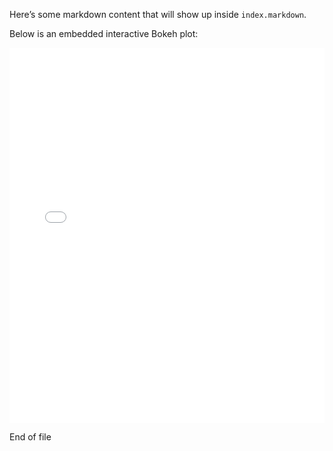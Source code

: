 Here’s some markdown content that will show up inside `index.markdown`.

Below is an embedded interactive Bokeh plot:

<iframe 
  src="/images/myplot.html" 
  width="100%" 
  height="600" 
  frameborder="0"
  scrolling="no">
</iframe>

End of file